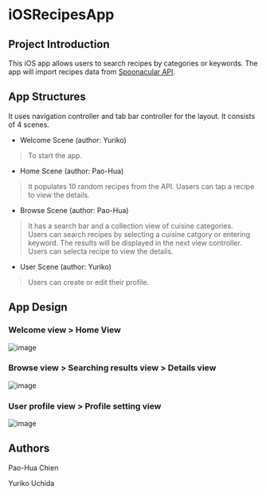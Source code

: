 # iOSRecipesApp

## Project Introduction
This iOS app allows users to search recipes by categories or keywords. The app will import recipes data from [Spoonacular API](https://spoonacular.com/food-api).  

## App Structures
It uses navigation controller and tab bar controller for the layout. It consists of 4 scenes.  
- Welcome Scene (author: Yuriko)
 > To start the app.  
- Home Scene (author: Pao-Hua)
 > It populates 10 random recipes from the API. 
 > Uasers can tap a recipe to view the details.  
- Browse Scene (author: Pao-Hua)
 > It has a search bar and a collection view of cuisine categories.  
 > Users can search recipes by selecting a cuisine catgory or entering keyword. The results will be displayed in the next view controller.  
 > Users can selecta recipe to view the details.
- User Scene (author: Yuriko)
 > Users can create or edit their profile.  
 
 ## App Design
 ### Welcome view > Home View
 ![image](https://user-images.githubusercontent.com/78240130/184463861-f85ae40d-05c1-4e38-9ecd-b427b4e9d3fb.png)
 
 ### Browse view > Searching results view > Details view
 ![image](https://user-images.githubusercontent.com/78240130/184463908-2f213b47-f954-48ca-855f-a4f581e0df88.png)
 
 ### User profile view > Profile setting view
 ![image](https://user-images.githubusercontent.com/78240130/184463932-e934958a-0144-4f6b-b372-a3d5ebf4a2dc.png)
 
 ## Authors
 Pao-Hua Chien 
 
 Yuriko Uchida
 
